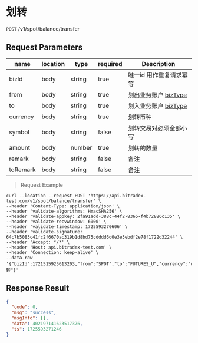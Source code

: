 # 划转

`POST` /v1/spot/balance/transfer

## Request Parameters

| name       | location   | type     | required    | Description                                     |
|----------|------|--------|-------|----------------------------------------|
| bizId    | body | string | true  | 唯一id 用作重复请求幂等	                         |
| from     | body | string | true  | 划出业务账户 [bizType](../README?id=biztype) |
| to       | body | string | true  | 划入业务账户 [bizType](../README?id=biztype) |
| currency | body | string | true  | 划转币种                                   |
| symbol   | body | string | false | 划转交易对必须全部小写                            |
| amount   | body | number | true  | 划转的数量                                  |
| remark   | body | string | false | 备注                                     |
| toRemark | body | string | false | 备注                                     |

> Request Example

```shell
curl --location --request POST 'https://api.bitradex-test.com/v1/spot/balance/transfer' \
--header 'Content-Type: application/json' \
--header 'validate-algorithms: HmacSHA256' \
--header 'validate-appkey: 2fa91add-388c-44f2-8365-f4b72886c135' \
--header 'validate-recvwindow: 6000' \
--header 'validate-timestamp: 1725593270606' \
--header 'validate-signature: 64c7b5083c41fc2f6670ac319b1d8bd75cdddd6d0e3e3ebdf2e78f1722d32244' \
--header 'Accept: */*' \
--header 'Host: api.bitradex-test.com' \
--header 'Connection: keep-alive' \
--data-raw '{"bizId":1721515925613203,"from":"SPOT","to":"FUTURES_U","currency":"usdt","amount":"10","remak":"划转"}'
```

## Response Result

```json
{
  "code": 0,
  "msg": "success",
  "msgInfo": [],
  "data": 402197141623517376,
  "ts": 1725593271246
}
```

